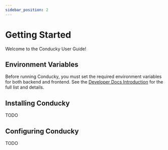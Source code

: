 ```yaml
---
sidebar_position: 2
---
```

# Getting Started

Welcome to the Conducky User Guide!

## Environment Variables

Before running Conducky, you must set the required environment variables for both backend and frontend. See the [Developer Docs Introduction](../developer-docs/intro.md#environment-variables-standardized) for the full list and details.

## Installing Conducky

TODO

## Configuring Conducky

TODO
